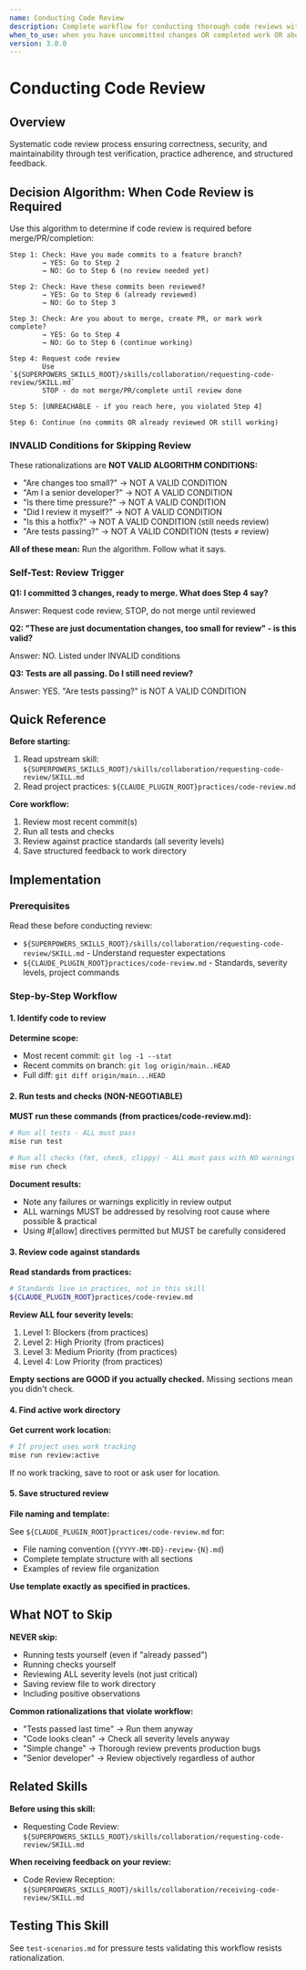 ```yaml
---
name: Conducting Code Review
description: Complete workflow for conducting thorough code reviews with test verification and structured feedback
when_to_use: when you have uncommitted changes OR completed work OR about to merge, to determine if code review is required. Also when conducting code review, when another agent asks you to review code, after being dispatched by requesting-code-review skill
version: 3.0.0
---
```


# Conducting Code Review

## Overview

Systematic code review process ensuring correctness, security, and maintainability through test verification, practice adherence, and structured feedback.

## Decision Algorithm: When Code Review is Required

Use this algorithm to determine if code review is required before merge/PR/completion:

```
Step 1: Check: Have you made commits to a feature branch?
        → YES: Go to Step 2
        → NO: Go to Step 6 (no review needed yet)

Step 2: Check: Have these commits been reviewed?
        → YES: Go to Step 6 (already reviewed)
        → NO: Go to Step 3

Step 3: Check: Are you about to merge, create PR, or mark work complete?
        → YES: Go to Step 4
        → NO: Go to Step 6 (continue working)

Step 4: Request code review
        Use `${SUPERPOWERS_SKILLS_ROOT}/skills/collaboration/requesting-code-review/SKILL.md`
        STOP - do not merge/PR/complete until review done

Step 5: [UNREACHABLE - if you reach here, you violated Step 4]

Step 6: Continue (no commits OR already reviewed OR still working)
```

### INVALID Conditions for Skipping Review

These rationalizations are **NOT VALID ALGORITHM CONDITIONS:**

- "Are changes too small?" → NOT A VALID CONDITION
- "Am I a senior developer?" → NOT A VALID CONDITION
- "Is there time pressure?" → NOT A VALID CONDITION
- "Did I review it myself?" → NOT A VALID CONDITION
- "Is this a hotfix?" → NOT A VALID CONDITION (still needs review)
- "Are tests passing?" → NOT A VALID CONDITION (tests ≠ review)

**All of these mean:** Run the algorithm. Follow what it says.

### Self-Test: Review Trigger

**Q1: I committed 3 changes, ready to merge. What does Step 4 say?**

Answer: Request code review, STOP, do not merge until reviewed

**Q2: "These are just documentation changes, too small for review" - is this valid?**

Answer: NO. Listed under INVALID conditions

**Q3: Tests are all passing. Do I still need review?**

Answer: YES. "Are tests passing?" is NOT A VALID CONDITION

## Quick Reference

**Before starting:**
1. Read upstream skill: `${SUPERPOWERS_SKILLS_ROOT}/skills/collaboration/requesting-code-review/SKILL.md`
2. Read project practices: `${CLAUDE_PLUGIN_ROOT}practices/code-review.md`

**Core workflow:**
1. Review most recent commit(s)
2. Run all tests and checks
3. Review against practice standards (all severity levels)
4. Save structured feedback to work directory

## Implementation

### Prerequisites

Read these before conducting review:
- `${SUPERPOWERS_SKILLS_ROOT}/skills/collaboration/requesting-code-review/SKILL.md` - Understand requester expectations
- `${CLAUDE_PLUGIN_ROOT}practices/code-review.md` - Standards, severity levels, project commands

### Step-by-Step Workflow

#### 1. Identify code to review

**Determine scope:**
- Most recent commit: `git log -1 --stat`
- Recent commits on branch: `git log origin/main..HEAD`
- Full diff: `git diff origin/main...HEAD`

#### 2. Run tests and checks (NON-NEGOTIABLE)

**MUST run these commands (from practices/code-review.md):**

```bash
# Run all tests - ALL must pass
mise run test

# Run all checks (fmt, check, clippy) - ALL must pass with NO warnings
mise run check
```

**Document results:**
- Note any failures or warnings explicitly in review output
- ALL warnings MUST be addressed by resolving root cause where possible & practical
- Using #[allow] directives permitted but MUST be carefully considered

#### 3. Review code against standards

**Read standards from practices:**

```bash
# Standards live in practices, not in this skill
${CLAUDE_PLUGIN_ROOT}practices/code-review.md
```

**Review ALL four severity levels:**
1. Level 1: Blockers (from practices)
2. Level 2: High Priority (from practices)
3. Level 3: Medium Priority (from practices)
4. Level 4: Low Priority (from practices)

**Empty sections are GOOD if you actually checked.** Missing sections mean you didn't check.

#### 4. Find active work directory

**Get current work location:**

```bash
# If project uses work tracking
mise run review:active
```

If no work tracking, save to root or ask user for location.

#### 5. Save structured review

**File naming and template:**

See `${CLAUDE_PLUGIN_ROOT}practices/code-review.md` for:
- File naming convention (`{YYYY-MM-DD}-review-{N}.md`)
- Complete template structure with all sections
- Examples of review file organization

**Use template exactly as specified in practices.**

## What NOT to Skip

**NEVER skip:**
- Running tests yourself (even if "already passed")
- Running checks yourself
- Reviewing ALL severity levels (not just critical)
- Saving review file to work directory
- Including positive observations

**Common rationalizations that violate workflow:**
- "Tests passed last time" → Run them anyway
- "Code looks clean" → Check all severity levels anyway
- "Simple change" → Thorough review prevents production bugs
- "Senior developer" → Review objectively regardless of author

## Related Skills

**Before using this skill:**
- Requesting Code Review: `${SUPERPOWERS_SKILLS_ROOT}/skills/collaboration/requesting-code-review/SKILL.md`

**When receiving feedback on your review:**
- Code Review Reception: `${SUPERPOWERS_SKILLS_ROOT}/skills/collaboration/receiving-code-review/SKILL.md`

## Testing This Skill

See `test-scenarios.md` for pressure tests validating this workflow resists rationalization.
